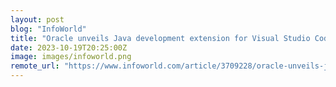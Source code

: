 ```yaml
---
layout: post
blog: "InfoWorld"
title: "Oracle unveils Java development extension for Visual Studio Code"
date: 2023-10-19T20:25:00Z
image: images/infoworld.png
remote_url: "https://www.infoworld.com/article/3709228/oracle-unveils-java-development-extension-for-visual-studio-code.html#tk.rss_applicationdevelopment"
---
```


